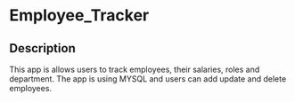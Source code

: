 # Employee_Tracker

## Description 
This app is allows users to track employees, their salaries, roles and department.  The app is using MYSQL and users can add update and delete employees.